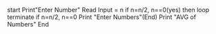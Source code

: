 start
Print"Enter Number"
Read Input = n
if n=n/2, n==0(yes) then loop terminate
if n=n/2, n==0
Print "Enter Numbers"(End)
Print "AVG of Numbers"
End